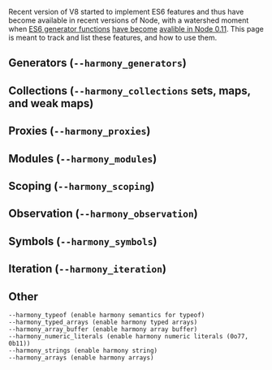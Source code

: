 Recent version of V8 started to implement ES6 features and thus have become available in recent versions of Node, with a watershed moment when [ES6 generator functions](http://people.mozilla.org/~jorendorff/es6-draft.html#sec-14.4) [have become](http://wingolog.org/archives/2013/05/08/generators-in-v8) [avalible in Node 0.11](http://blog.alexmaccaw.com/how-yield-will-transform-node).
This page is meant to track and list these features, and how to use them.

## Generators (`--harmony_generators`)

## Collections (`--harmony_collections` sets, maps, and weak maps)

## Proxies (`--harmony_proxies`)

## Modules (`--harmony_modules`)

## Scoping (`--harmony_scoping`)

## Observation (`--harmony_observation`)

## Symbols (`--harmony_symbols`)

## Iteration (`--harmony_iteration`)

## Other
```shell
--harmony_typeof (enable harmony semantics for typeof)
--harmony_typed_arrays (enable harmony typed arrays)
--harmony_array_buffer (enable harmony array buffer)
--harmony_numeric_literals (enable harmony numeric literals (0o77, 0b11))
--harmony_strings (enable harmony string)
--harmony_arrays (enable harmony arrays)
```